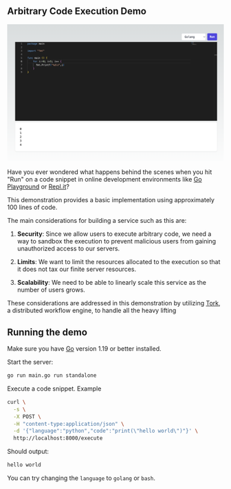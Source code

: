 ## Arbitrary Code Execution Demo

![screenshot](screenshot.png "screenshot")

Have you ever wondered what happens behind the scenes when you hit "Run" on a code snippet in online development environments like [Go Playground](https://go.dev/play/) or [Repl.it](https://replit.com/)?

This demonstration provides a basic implementation using approximately 100 lines of code.

The main considerations for building a service such as this are:

1.  **Security**: Since we allow users to execute arbitrary code, we need a way to sandbox the execution to prevent malicious users from gaining unauthorized access to our servers.

2.  **Limits**: We want to limit the resources allocated to the execution so that it does not tax our finite server resources.

3.  **Scalability**: We need to be able to linearly scale this service as the number of users grows.

These considerations are addressed in this demonstration by utilizing [Tork](https://github.com/runabol/tork), a distributed workflow engine, to handle all the heavy lifting

## Running the demo

Make sure you have [Go](https://golang.org/) version 1.19 or better installed.

Start the server:

```bash
go run main.go run standalone
```

Execute a code snippet. Example

```bash
curl \
  -s \
  -X POST \
  -H "content-type:application/json" \
  -d '{"language":"python","code":"print(\"hello world\")"}' \
  http://localhost:8000/execute
```

Should output:

```bash
hello world
```

You can try changing the `language` to `golang` or `bash`.
